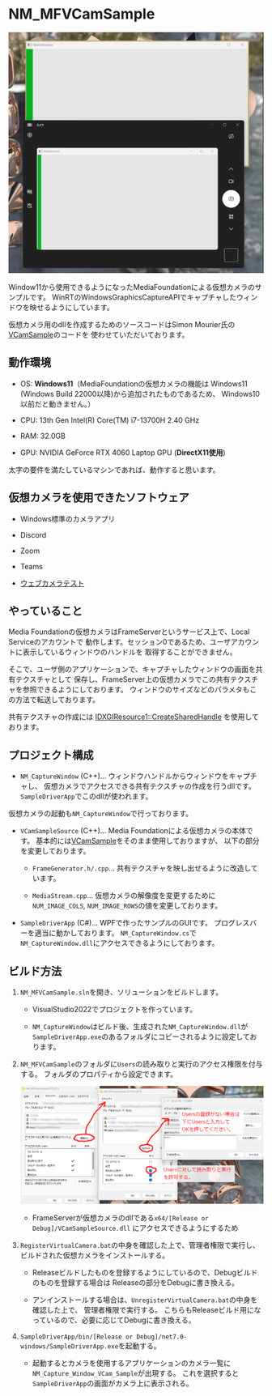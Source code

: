 # NM_MFVCamSample

![NM_MFVCamSample_Result](ReadmeAssets/NM_MFVCamSample_Result.gif)

Window11から使用できるようになったMediaFoundationによる仮想カメラのサンプルです。
WinRTのWindowsGraphicsCaptureAPIでキャプチャしたウィンドウを映せるようにしています。

仮想カメラ用のdllを作成するためのソースコードはSimon Mourier氏の
[VCamSample](https://github.com/smourier/VCamSample)のコードを
使わせていただいております。


## 動作環境

* OS: **Windows11**（MediaFoundationの仮想カメラの機能は
Windows11 (Windows Build 22000以降)から追加されたものであるため、
Windows10以前だと動きません。）

* CPU: 13th Gen Intel(R) Core(TM) i7-13700H 2.40 GHz

* RAM: 32.0GB

* GPU: NVIDIA GeForce RTX 4060 Laptop GPU (**DirectX11使用**)

太字の要件を満たしているマシンであれば、動作すると思います。


## 仮想カメラを使用できたソフトウェア

* Windows標準のカメラアプリ

* Discord

* Zoom

* Teams

* [ウェブカメラテスト](https://ja.webcamtests.com/)


## やっていること

Media Foundationの仮想カメラはFrameServerというサービス上で、Local Serviceのアカウントで
動作します。セッション0であるため、ユーザアカウントに表示しているウィンドウのハンドルを
取得することができません。

そこで、ユーザ側のアプリケーションで、キャプチャしたウィンドウの画面を共有テクスチャとして
保存し、FrameServer上の仮想カメラでこの共有テクスチャを参照できるようにしております。
ウィンドウのサイズなどのパラメタもこの方法で転送しております。

共有テクスチャの作成には
[IDXGIResource1::CreateSharedHandle](https://learn.microsoft.com/ja-jp/windows/win32/api/dxgi1_2/nf-dxgi1_2-idxgiresource1-createsharedhandle)
を使用しております。


## プロジェクト構成

* `NM_CaptureWindow` (C++)... ウィンドウハンドルからウィンドウをキャプチャし、
仮想カメラでアクセスできる共有テクスチャの作成を行うdllです。
`SampleDriverApp`でこのdllが使われます。

仮想カメラの起動も`NM_CaptureWindow`で行っております。

* `VCamSampleSource` (C++)... Media Foundationによる仮想カメラの本体です。
基本的には[VCamSample](https://github.com/smourier/VCamSample)をそのまま使用しておりますが、
以下の部分を変更しております。

    - `FrameGenerator.h/.cpp`... 共有テクスチャを映し出せるように改造しています。

    - `MediaStream.cpp`... 仮想カメラの解像度を変更するために`NUM_IMAGE_COLS`,
    `NUM_IMAGE_ROWS`の値を変更しております。

* `SampleDriverApp` (C#)... WPFで作ったサンプルのGUIです。
プログレスバーを適当に動かしております。
`NM_CaptureWindow.cs`で`NM_CaptureWindow.dll`にアクセスできるようにしております。


## ビルド方法

1. `NM_MFVCamSample.sln`を開き、ソリューションをビルドします。

    - VisualStudio2022でプロジェクトを作っています。

    - `NM_CaptureWindow`はビルド後、生成された`NM_CaptureWindow.dll`が
    `SampleDriverApp.exe`のあるフォルダにコピーされるように設定しております。

2. `NM_MFVCamSample`のフォルダに`Users`の読み取りと実行のアクセス権限を付与する。
フォルダのプロパティから設定できます。

    ![SecuritySetting](ReadmeAssets/SecuritySetting.png)

    - FrameServerが仮想カメラのdllである`x64/[Release or Debug]/VCamSampleSource.dll`
    にアクセスできるようにするため

3. `RegisterVirtualCamera.bat`の中身を確認した上で、管理者権限で実行し、
ビルドされた仮想カメラをインストールする。

    - Releaseビルドしたものを登録するようにしているので、Debugビルドのものを登録する場合は
    Releaseの部分をDebugに書き換える。

    - アンインストールする場合は、`UnregisterVirtualCamera.bat`の中身を確認した上で、
    管理者権限で実行する。
    こちらもReleaseビルド用になっているので、必要に応じてDebugに書き換える。

4. `SampleDriverApp/bin/[Release or Debug]/net7.0-windows/SampleDriverApp.exe`を起動する。

    - 起動するとカメラを使用するアプリケーションのカメラ一覧に
    `NM_Capture_Window_VCam_Sample`が出現する。
    これを選択すると`SampleDriverApp`の画面がカメラ上に表示される。
